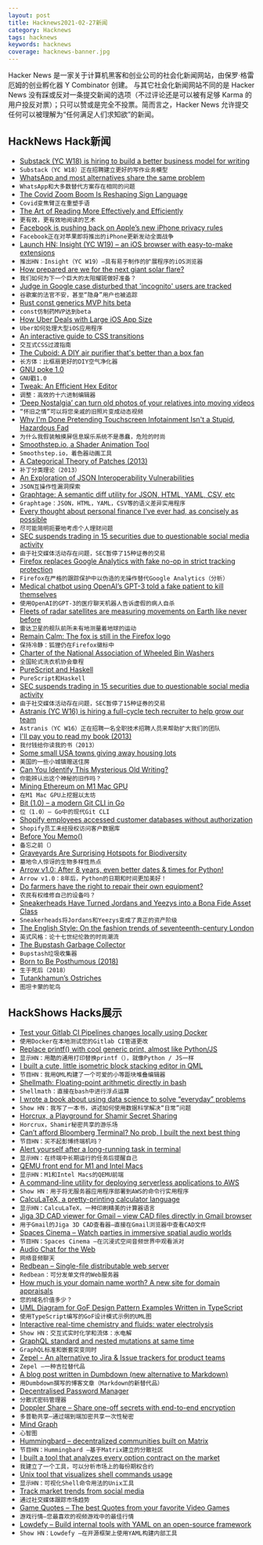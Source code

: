 ```yaml
---
layout: post
title: Hacknews2021-02-27新闻
category: Hacknews
tags: hacknews
keywords: hacknews
coverage: hacknews-banner.jpg
---
```


Hacker News 是一家关于计算机黑客和创业公司的社会化新闻网站，由保罗·格雷厄姆的创业孵化器 Y Combinator 创建。
与其它社会化新闻网站不同的是 Hacker News 没有踩或反对一条提交新闻的选项（不过评论还是可以被有足够 Karma 的用户投反对票）；只可以赞或是完全不投票。简而言之，Hacker News 允许提交任何可以被理解为“任何满足人们求知欲”的新闻。

## HackNews Hack新闻


- [Substack (YC W18) is hiring to build a better business model for writing](https://substack.com/jobs)
- `Substack（YC W18）正在招聘建立更好的写作业务模型`
- [WhatsApp and most alternatives share the same problem](https://stuker.com/2021/whatsapp-and-most-alternatives-share-the-same-problem/)
- `WhatsApp和大多数替代方案存在相同的问题`
- [The Covid Zoom Boom Is Reshaping Sign Language](https://www.scientificamerican.com/article/the-covid-zoom-boom-is-reshaping-sign-language/)
- `Covid变焦臂正在重塑手语`
- [The Art of Reading More Effectively and Efficiently](https://aliabdaal.com/read-more-effectively/)
- `更有效，更有效地阅读的艺术`
- [Facebook is pushing back on Apple’s new iPhone privacy rules](https://www.npr.org/2021/02/26/971367875/why-is-facebook-launching-an-all-out-war-on-apples-upcoming-iphone-update?t=1614351654558)
- `Facebook正在对苹果即将推出的iPhone更新发动全面战争`
- [Launch HN: Insight (YC W19) – an iOS browser with easy-to-make extensions](item?id=26276179)
- `推出HN：Insight（YC W19）–具有易于制作的扩展程序的iOS浏览器`
- [How prepared are we for the next giant solar flare?](https://www.forbes.com/sites/startswithabang/2021/02/26/ask-ethan-how-prepared-are-we-for-the-next-giant-solar-flare/)
- `我们如何为下一个巨大的太阳耀斑做好准备？`
- [Judge in Google case disturbed that 'incognito' users are tracked](https://www.bnnbloomberg.ca/judge-in-google-case-disturbed-that-even-incognito-users-are-tracked-1.1569065)
- `谷歌案的法官不安，甚至“隐身”用户也被追踪`
- [Rust const generics MVP hits beta](https://blog.rust-lang.org/2021/02/26/const-generics-mvp-beta.html)
- `const仿制药MVP达到beta`
- [How Uber Deals with Large iOS App Size](https://eng.uber.com/how-uber-deals-with-large-ios-app-size/)
- `Uber如何处理大型iOS应用程序`
- [An interactive guide to CSS transitions](https://www.joshwcomeau.com/animation/css-transitions/)
- `交互式CSS过渡指南`
- [The Cuboid: A DIY air purifier that's better than a box fan](https://dynomight.net/better-DIY-air-purifier.html)
- `长方体：比框扇更好的DIY空气净化器`
- [GNU poke 1.0](http://www.jemarch.net/poke-1.0-relnotes.html)
- `GNU戳1.0`
- [Tweak: An Efficient Hex Editor](https://www.chiark.greenend.org.uk/~sgtatham/tweak/)
- `调整：高效的十六进制编辑器`
- [‘Deep Nostalgia’ can turn old photos of your relatives into moving videos](https://gizmodo.com/deep-nostalgia-can-turn-old-photos-of-your-relatives-1846363190)
- `“怀旧之情”可以将您亲戚的旧照片变成动态视频`
- [Why I'm Done Pretending Touchscreen Infotainment Isn't a Stupid, Hazardous Fad](https://www.thedrive.com/news/39304/why-im-done-pretending-touchscreen-infotainment-isnt-a-stupid-hazardous-fad)
- `为什么我假装触摸屏信息娱乐系统不是愚蠢，危险的时尚`
- [Smoothstep.io, a Shader Animation Tool](https://smoothstep.io)
- `Smoothstep.io，着色器动画工具`
- [A Categorical Theory of Patches (2013)](https://arxiv.org/abs/1311.3903)
- `补丁分类理论（2013）`
- [An Exploration of JSON Interoperability Vulnerabilities](https://labs.bishopfox.com/tech-blog/an-exploration-of-json-interoperability-vulnerabilities)
- `JSON互操作性漏洞探索`
- [Graphtage: A semantic diff utility for JSON, HTML, YAML, CSV, etc](https://github.com/trailofbits/graphtage)
- `Graphtage：JSON，HTML，YAML，CSV等的语义差异实用程序`
- [Every thought about personal finance I've ever had, as concisely as possible](https://blog.aadilali.com/posts/personal-finance.html)
- `尽可能简明扼要地考虑个人理财问题`
- [SEC suspends trading in 15 securities due to questionable social media activity](https://www.reuters.com/article/us-retail-trading-sec/u-s-sec-suspends-trading-in-15-securities-due-to-questionable-social-media-activity-idUSKBN2AQ2VZ)
- `由于社交媒体活动存在问题，SEC暂停了15种证券的交易`
- [Firefox replaces Google Analytics with fake no-op in strict tracking protection](https://twitter.com/__jakub_g/status/1365400306767581185)
- `Firefox在严格的跟踪保护中以伪造的无操作替代Google Analytics（分析）`
- [Medical chatbot using OpenAI’s GPT-3 told a fake patient to kill themselves](https://artificialintelligence-news.com/2020/10/28/medical-chatbot-openai-gpt3-patient-kill-themselves/)
- `使用OpenAI的GPT-3的医疗聊天机器人告诉虚假的病人自杀`
- [Fleets of radar satellites are measuring movements on Earth like never before](https://www.sciencemag.org/news/2021/02/fleets-radar-satellites-are-measuring-movements-earth-never)
- `雷达卫星的舰队前所未有地测量着地球的运动`
- [Remain Calm: The fox is still in the Firefox logo](https://blog.mozilla.org/firefox/the-fox-is-still-in-the-firefox-logo/)
- `保持冷静：狐狸仍在Firefox徽标中`
- [Charter of the National Association of Wheeled Bin Washers](https://www.nawbw.co.uk/charter.php)
- `全国轮式洗衣机协会章程`
- [PureScript and Haskell](https://blog.drewolson.org/purescript-and-haskell)
- `PureScript和Haskell`
- [SEC suspends trading in 15 securities due to questionable social media activity](https://www.sec.gov/news/press-release/2021-35)
- `由于社交媒体活动存在问题，SEC暂停了15种证券的交易`
- [Astranis (YC W16) is hiring a full-cycle tech recruiter to help grow our team](https://jobs.lever.co/astranis/b99fb41e-325d-43ee-b82b-22218d32c07d)
- `Astranis（YC W16）正在招聘一名全职技术招聘人员来帮助扩大我们的团队`
- [I'll pay you to read my book (2013)](https://kk.org/thetechnium/ill-pay-you-to/)
- `我付钱给你读我的书（2013）`
- [Some small USA towns giving away housing lots](https://offgridpermaculture.com/Finding_Land/Free_Land___Living_Off_Grid_With_No_Money.html)
- `美国的一些小城镇赠送住房`
- [Can You Identify This Mysterious Old Writing?](https://www.wnep.com/mobile/article/news/local/wayne-county/can-you-identify-this-mysterious-old-writing/523-c317eaf7-5810-4cce-ab5f-3c669ef0ab2b)
- `你能辨认出这个神秘的旧作吗？`
- [Mining Ethereum on M1 Mac GPU](https://blog.yifangu.com/2021/02/26/mining-ethereum-on-a-m1-mac-gpu/)
- `在M1 Mac GPU上挖掘以太坊`
- [Bit (1.0) – a modern Git CLI in Go](https://github.com/chriswalz/bit/blob/master/README.md)
- `位（1.0）– Go中的现代Git CLI`
- [Shopify employees accessed customer databases without authorization](item?id=26281689)
- `Shopify员工未经授权访问客户数据库`
- [Before You Memo()](https://overreacted.io/before-you-memo/)
- `备忘之前（）`
- [Graveyards Are Surprising Hotspots for Biodiversity](https://www.scientificamerican.com/article/graveyards-are-surprising-hotspots-for-biodiversity/)
- `墓地令人惊讶的生物多样性热点`
- [Arrow v1.0: After 8 years, even better dates & times for Python!](https://github.com/arrow-py/arrow)
- `Arrow v1.0：8年后，Python的日期和时间更加美好！`
- [Do farmers have the right to repair their own equipment?](https://www.albertafarmexpress.ca/news/do-farmers-have-the-right-to-repair-their-own-equipment/)
- `农民有权维修自己的设备吗？`
- [Sneakerheads Have Turned Jordans and Yeezys into a Bona Fide Asset Class](https://www.bloomberg.com/features/2021-sneaker-investment/)
- `Sneakerheads将Jordans和Yeezys变成了真正的资产阶级`
- [The English Style: On the fashion trends of seventeenth-century London](https://www.laphamsquarterly.org/roundtable/english-style)
- `英式风格：论十七世纪伦敦的时尚潮流`
- [The Bupstash Garbage Collector](https://acha.ninja/blog/the_bupstash_garbage_collector/)
- `Bupstash垃圾收集器`
- [Born to Be Posthumous (2018)](https://4columns.org/phillips-julie/born-to-be-posthumous)
- `生于死后（2018）`
- [Tutankhamun’s Ostriches](https://www.historytoday.com/archive/natural-histories/tutankhamuns-ostriches)
- `图坦卡蒙的鸵鸟`


## HackShows Hacks展示

- [ Test your Gitlab CI Pipelines changes locally using Docker](https://github.com/mdubourg001/glci)
- `使用Docker在本地测试您的Gitlab CI管道更改`
- [ Replace printf() with cool generic print, almost like Python/JS](https://github.com/exebook/generic-print)
- `显示HN：用酷的通用打印替换printf（），就像Python / JS一样`
- [ I built a cute, little isometric block stacking editor in QML](https://www.kdab.com/3d-block-building-game/)
- `节目HN：我用QML构建了一个可爱的小等距块堆叠编辑器`
- [ Shellmath: Floating-point arithmetic directly in bash](https://github.com/clarity20/shellmath)
- `Shellmath：直接在bash中进行浮点运算`
- [ I wrote a book about using data science to solve “everyday” problems](https://andrewnc.github.io/blog/everyday_data_science.html)
- `Show HN：我写了一本书，讲述如何使用数据科学解决“日常”问题`
- [ Horcrux, a Playground for Shamir Secret Sharing](https://francoisbest.com/horcrux)
- `Horcrux，Shamir秘密共享的游乐场`
- [ Can’t afford Bloomberg Terminal? No prob, I built the next best thing](https://github.com/DidierRLopes/GamestonkTerminal)
- `节目HN：买不起彭博终端机吗？`
- [ Alert yourself after a long-running task in terminal](https://gist.github.com/petethepig/2d29e8b7e2ebc808bfe760b632608966)
- `显示HN：在终端中长期运行的任务后提醒自己`
- [ QEMU front end for M1 and Intel Macs](https://mac.getutm.app/)
- `显示HN：M1和Intel Macs的QEMU前端`
- [ A command-line utility for deploying serverless applications to AWS](https://github.com/JakePartusch/serverlessui)
- `Show HN：用于将无服务器应用程序部署到AWS的命令行实用程序`
- [ CalcuLaTeX, a pretty-printing calculator language](https://mkhan45.github.io/CalcuLaTeX-Web/)
- `显示HN：CalcuLaTeX，一种印刷精美的计算器语言`
- [ Jiga 3D CAD viewer for Gmail – view CAD files directly in Gmail browser](https://chrome.google.com/webstore/detail/jiga-3d-cad-viewer-for-gm/ofhofniklkhiihhfmmckfgbekmfjaicn?hl=en&authuser=1)
- `用于Gmail的Jiga 3D CAD查看器–直接在Gmail浏览器中查看CAD文件`
- [ Spaces Cinema – Watch parties in immersive spatial audio worlds](https://www.movement.fm/cinema)
- `节目HN：Spaces Cinema –在沉浸式空间音频世界中观看派对`
- [ Audio Chat for the Web](https://github.com/QVDev/distributed-talker)
- `网络音频聊天`
- [ Redbean – Single-file distributable web server](https://justine.lol/redbean/index.html)
- `Redbean：可分发单文件的Web服务器`
- [ How much is your domain name worth? A new site for domain appraisals](https://peerideas.com)
- `您的域名价值多少？`
- [ UML Diagram for GoF Design Pattern Examples Written in TypeScript](https://github.com/takaakit/uml-diagram-for-typescript-design-pattern-examples)
- `使用TypeScript编写的GoF设计模式示例的UML图`
- [ Interactive real-time chemistry and fluids: water electrolysis](https://cselab.github.io/aphros/wasm/electrochem.html)
- `Show HN：交互式实时化学和流体：水电解`
- [ GraphQL standard and nested mutations at same time](https://graphql-api.com/blog/released-graphql-api-v07-with-mutations-and-nested-mutations/)
- `GraphQL标准和嵌套突变同时`
- [ Zepel - An alternative to Jira & Issue trackers for product teams](https://zepel.io)
- `Zepel –一种吉拉替代品`
- [ A blog post written in Dumbdown (new alternative to Markdown)](https://github.com/breck7/breckyunits.com/blob/main/scroll-beta.dd)
- `用Dumbdown撰写的博客文章（Markdown的新替代品）`
- [ Decentralised Password Manager](https://github.com/leCrypt)
- `分散式密码管理器`
- [ Doppler Share – Share one-off secrets with end-to-end encryption](https://share.doppler.com)
- `多普勒共享–通过端到端加密共享一次性秘密`
- [ Mind Graph](https://mind-graph.herokuapp.com/)
- `心智图`
- [ Hummingbard – decentralized communities built on Matrix](https://hummingbard.com/hummingbard/introducing-hummingbard)
- `节目HN：Hummingbard –基于Matrix建立的分散社区`
- [ I built a tool that analyzes every option contract on the market](http://wheelscreener.com)
- `我建立了一个工具，可以分析市场上的每份期权合约`
- [ Unix tool that visualizes shell commands usage](https://github.com/irevenko/tsukae)
- `显示HN：可视化Shell命令用法的Unix工具`
- [ Track market trends from social media](https://member.chatanalytic.com/demo/)
- `通过社交媒体跟踪市场趋势`
- [ Game Quotes – The best Quotes from your favorite Video Games](https://game-quotes.com/en)
- `游戏行情–您最喜欢的视频游戏中的最佳行情`
- [ Lowdefy – Build internal tools with YAML on an open-source framework](https://lowdefy.com/)
- `Show HN：Lowdefy –在开源框架上使用YAML构建内部工具`

